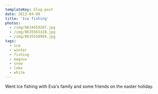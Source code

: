```yaml
---
templateKey: blog-post
date: 2013-04-09
title: 'Ice fishing'
photos:
  - /img/8634459287.jpg
  - /img/8635563328.jpg
  - /img/8635558984.jpg
tags:
  - ice
  - winter
  - fishing
  - magnus
  - snow
  - lake
  - white
---
```


Went Ice fishing with Eva's family and some friends on the easter holiday.

